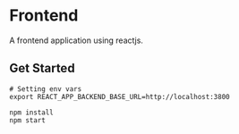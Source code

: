 # Frontend
A frontend application using reactjs.

## Get Started

```
# Setting env vars
export REACT_APP_BACKEND_BASE_URL=http://localhost:3800

npm install
npm start
```
